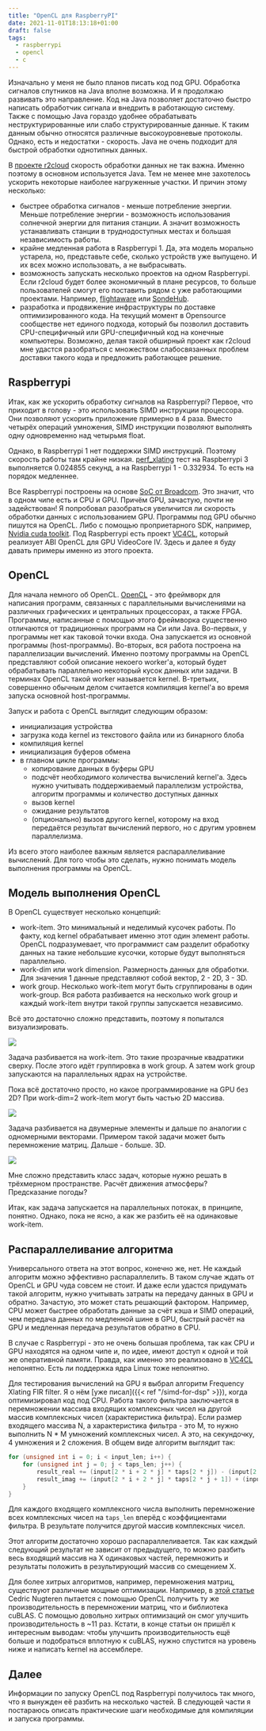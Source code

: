 ```yaml
---
title: "OpenCL для RaspberryPI"
date: 2021-11-01T18:13:18+01:00
draft: false
tags:
  - raspberrypi
  - opencl
  - c
---
```

Изначально у меня не было планов писать код под GPU. Обработка сигналов спутников на Java вполне возможна. И я продолжаю развивать это направление. Код на Java позволяет достаточно быстро написать обработчик сигнала и внедрить в работающую систему. Также с помощью Java гораздо удобнее обрабатывать неструктурированные или слабо структурированные данные. К таким данным обычно относятся различные высокоуровневые протоколы. Однако, есть и недостатки - скорость. Java не очень подходит для быстрой обработки однотипных данных.

В [проекте r2cloud](https://github.com/dernasherbrezon/r2cloud) скорость обработки данных не так важна. Именно поэтому в основном используется Java. Тем не менее мне захотелось ускорить некоторые наиболее нагруженные участки. И причин этому несколько:
 
 * быстрее обработка сигналов - меньше потребление энергии. Меньше потребление энергии - возможность использования солнечной энергии для питания станции. А значит возможность устанавливать станции в труднодоступных местах и большая независимость работы.
 * крайне медленная работа в Raspberrypi 1. Да, эта модель морально устарела, но, представьте себе, сколько устройств уже выпущено. И их всех можно использовать, а не выбрасывать.
 * возможность запускать несколько проектов на одном Raspberrypi. Если r2cloud будет более экономичный в плане ресурсов, то больше пользователей смогут его поставить рядом с уже работающими проектами. Например, [flightaware](https://ru.flightaware.com/adsb/piaware/build/) или [SondeHub](https://tracker.sondehub.org).
 * разработка и продвижение инфраструктуры по доставке оптимизированного кода. На текущий момент в Opensource сообществе нет единого подхода, который бы позволил доставить CPU-специфичный или GPU-специфичный код на конечные компьютеры. Возможно, делая такой обширный проект как r2cloud мне удастся разобраться с множеством слабосвязанных проблем доставки такого кода и предложить работающее решение.
 
## Raspberrypi

Итак, как же ускорить обработку сигналов на Raspberrypi? Первое, что приходит в голову - это использовать SIMD инструкции процессора. Они позволяют ускорить приложение примерно в 4 раза. Вместо четырёх операций умножения, SIMD инструкции позволяют выполнять одну одновременно над четырьмя float.

Однако, в Raspberrypi 1 нет поддержки SIMD инструкций. Поэтому скорость работы там крайне низкая. [perf_xlating](https://github.com/dernasherbrezon/sdr-server/blob/main/test/perf_xlating.c#L62) тест на Raspberrypi 3 выполняется 0.024855 секунд, а на Raspberrypi 1 - 0.332934. То есть на порядок медленнее.

Все Raspberrypi построены на основе [SoC от Broadcom](https://beta.raspberrypi.org/documentation/computers/processors.html). Это значит, что в одном чипе есть и CPU и GPU. Причём GPU, зачастую, почти не задействован! Я попробовал разобраться увеличится ли скорость обработки данных с использованием GPU. Программы под GPU обычно пишутся на OpenCL. Либо с помощью проприетарного SDK, например, [Nvidia cuda toolkit](https://developer.nvidia.com/cuda-toolkit). Под Raspberrypi есть проект [VC4CL](https://github.com/doe300/VC4CL), который реализует ABI OpenCL для GPU VideoCore IV. Здесь и далее я буду давать примеры именно из этого проекта.

## OpenCL

Для начала немного об OpenCL. [OpenCL](https://ru.wikipedia.org/wiki/OpenCL) - это фреймворк для написания программ, связанных с параллельными вычислениями на различных графических и центральных процессорах, а также FPGA. Программы, написанные с помощью этого фреймворка существенно отличаются от традиционных программ на Си или Java. Во-первых, у программы нет как таковой точки входа. Она запускается из основной программы (host-программы). Во-вторых, вся работа построена на параллелизации вычислений. Именно поэтому программы на OpenCL представляют собой описание некоего worker'а, который будет обрабатывать параллельно некоторый кусок данных или задачи. В терминах OpenCL такой worker называется kernel. В-третьих, совершенно обычным делом считается компиляция kernel'а во время запуска основной host-программы.

Запуск и работа с OpenCL выглядит следующим образом:

 * инициализация устройства
 * загрузка кода kernel из текстового файла или из бинарного блоба
 * компиляция kernel
 * инициализация буферов обмена
 * в главном цикле программы:
   * копирование данных в буферы GPU
   * подсчёт необходимого количества вычислений kernel'а. Здесь нужно учитывать поддерживаемый параллелизм устройства, алгоритм программы и количество доступных данных
   * вызов kernel
   * ожидание результатов
   * (опционально) вызов другого kernel, которому на вход передаётся результат вычислений первого, но с другим уровнем параллелизма.
   
Из всего этого наиболее важным является распараллеливание вычислений. Для того чтобы это сделать, нужно понимать модель выполнения программы на OpenCL.

## Модель выполнения OpenCL

В OpenCL существует несколько концепций:

 * work-item. Это минимальный и неделимый кусочек работы. По факту, код kernel обрабатывает именно этот один элемент работы. OpenCL подразумевает, что программист сам разделит обработку данных на такие небольшие кусочки, которые будут выполняться параллельно.
 * work-dim или work dimension. Размерность данных для обработки. Для значения 1 данные представляют собой вектор, 2 - 2D, 3 - 3D.
 * work group. Несколько work-item могут быть сгруппированы в один work-group. Вся работа разбивается на несколько work group и каждый work-item внутри такой группы запускается независимо.
 
Всё это достаточно сложно представить, поэтому я попытался визуализировать. 

![](/img/opencl-raspberrypi/1.png)

Задача разбивается на work-item. Это такие прозрачные квадратики сверху. После этого идёт группировка в work group. А затем work group запускаются на параллельных ядрах на устройстве.

Пока всё достаточно просто, но какое программирование на GPU без 2D? При work-dim=2 work-item могут быть частью 2D массива.

![](/img/opencl-raspberrypi/2.png)

Задача разбивается на двумерные элементы и дальше по аналогии с одномерными векторами. Примером такой задачи может быть перемножение матриц. Дальше - больше. 3D.

![](/img/opencl-raspberrypi/3.png)

Мне сложно представить класс задач, которые нужно решать в трёхмерном пространстве. Расчёт движения атмосферы? Предсказание погоды?

Итак, как задача запускается на параллельных потоках, в принципе, понятно. Однако, пока не ясно, а как же разбить её на одинаковые work-item.

## Распараллеливание алгоритма

Универсального ответа на этот вопрос, конечно же, нет. Не каждый алгоритм можно эффективно распараллелить. В таком случае ждать от OpenCL и GPU чуда совсем не стоит. И даже если удастся придумать такой алгоритм, нужно учитывать затраты на передачу данных в GPU и обратно. Зачастую, это может стать решающий фактором. Например, CPU может быстрее обработать данные за счёт кэша и SIMD операций, чем передача данных по медленной шине в GPU, быстрый расчёт на GPU и медленная передача результатов обратно в CPU. 

В случае с Raspberrypi - это не очень большая проблема, так как CPU и GPU находятся на одном чипе и, по идее, имеют доступ к одной и той же оперативной памяти. Правда, как именно это реализовано в [VC4CL](https://github.com/doe300/VC4CL) непонятно. Есть ли поддержка ядра Linux тоже непонятно.

Для тестирования вычислений на GPU я выбрал алгоритм Frequency Xlating FIR filter. Я о нём [уже писал]({{< ref "/simd-for-dsp" >}}), когда оптимизировал код под CPU. Работа такого фильтра заключается в перемножении массива входящих комплексных чисел на другой массив комплексных чисел (характеристика фильтра). Если размер входящего массива N, а характеристика фильтра - это М, то нужно выполнить N * M умножений комплексных чисел. А это, на секундочку, 4 умножения и 2 сложения. В общем виде алгоритм выглядит так:

```c
for (unsigned int i = 0; i < input_len; i++) {
	for (unsigned int j = 0; j < taps_len; j++) {
	    result_real += (input[2 * i + 2 * j] * taps[2 * j]) - (input[2 * i + 2 * j + 1] * taps[2 * j + 1]);
	    result_imag += (input[2 * i + 2 * j] * taps[2 * j + 1]) + (input[2 * i + 2 * j + 1] * taps[2 * j]);
	}
}
```

Для каждого входящего комплексного числа выполнить перемножение всех комплексных чисел на ```taps_len``` вперёд с коэффициентами фильтра. В результате получится другой массив комплексных чисел.

Этот алгоритм достаточно хорошо распараллеливается. Так как каждый следующий результат не зависит от предыдущего, то можно разбить весь входящий массив на Х одинаковых частей, перемножить и результаты положить в результирующий массив со смещением Х.

Для более хитрых алгоритмов, например, перемножения матриц, существуют различные мощные оптимизации. Например, в [этой статье](https://cnugteren.github.io/tutorial/pages/page1.html) Cedric Nugteren пытается с помощью OpenCL получить ту же производительность в перемножении матриц, что и библиотека cuBLAS. С помощью довольно хитрых оптимизаций он смог улучшить производительность в ~11 раз. Кстати, в конце статьи он пришёл к интересным выводам: чтобы улучшить производительность ещё больше и подобраться вплотную к cuBLAS, нужно спустится на уровень ниже и написать kernel на ассемблере.

## Далее

Информации по запуску OpenCL под Raspberrypi получилось так много, что я вынужден её разбить на несколько частей. В следующей части я постараюсь описать практические шаги необходимые для компиляции и запуска программы.